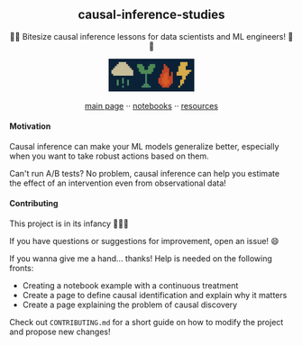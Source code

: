 <h2 align="center">causal-inference-studies</h2>

<p align="center">
  🎯🎯 Bitesize causal inference lessons for data scientists and ML engineers! 🎯🎯
  <br>
</p>

<div align="center">
  <img src="https://github.com/emilioMaddalena/causal-inference-studies/blob/main/material/imgs/repo_logo.png?raw=true" alt="logo" width="30%"/>
</div>

<p align="center">
  <a href="https://emiliomaddalena.github.io/causal-inference-studies">main page</a>
  ··
  <a href="https://emiliomaddalena.github.io/causal-inference-studies/notebooks/">notebooks</a>
  ··
  <a href="https://emiliomaddalena.github.io/causal-inference-studies/resources/">resources</a>
</p>

#### Motivation

Causal inference can make your ML models generalize better, especially when you want to take robust actions based on them.

Can't run A/B tests? No problem, causal inference can help you estimate the effect of an intervention even from observational data!

#### Contributing

This project is in its infancy 🐥🐥🐥

If you have questions or suggestions for improvement, open an issue! 😄

If you wanna give me a hand... thanks! Help is needed on the following fronts:

- Creating a notebook example with a continuous treatment
- Create a page to define causal identification and explain why it matters
- Create a page explaining the problem of causal discovery 

Check out `CONTRIBUTING.md` for a short guide on how to modify the project and propose new changes!